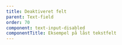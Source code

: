 ```yaml
---
title: Deaktiveret felt
parent: Text-field
order: 70
component: text-input-disabled
componentTitle: Eksempel på låst tekstfelt
---
```


